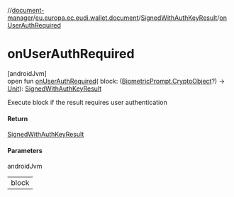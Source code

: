 //[document-manager](../../../index.md)/[eu.europa.ec.eudi.wallet.document](../index.md)/[SignedWithAuthKeyResult](index.md)/[onUserAuthRequired](on-user-auth-required.md)

# onUserAuthRequired

[androidJvm]\
open fun [onUserAuthRequired](on-user-auth-required.md)(
block: ([BiometricPrompt.CryptoObject](https://developer.android.com/reference/kotlin/androidx/biometric/BiometricPrompt.CryptoObject.html)?)
-&gt; [Unit](https://kotlinlang.org/api/latest/jvm/stdlib/kotlin/-unit/index.html)): [SignedWithAuthKeyResult](index.md)

Execute block if the result requires user authentication

#### Return

[SignedWithAuthKeyResult](index.md)

#### Parameters

androidJvm

|       |
|-------|
| block |
